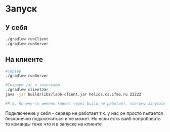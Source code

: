 # Запуск

## У себя
```bash
./gradlew runClient
./gradlew runServer
```

## На клиенте
```bash
#Сервер
./gradlew runServer

#Создаем jar и запускаем
./gradlew clientJar
java -jar build/libs/lab6-client.jar helios.cs.ifmo.ru 22222

#P.S. Почему-то именно клиент через build не работает, поэтому запускаю через jar
```
Подключение у себя - сервер не работает т.к. у нас он просто пытается бесконечно подключиться и не может. 
Но если есть вайб попробовать то команды теже что и в запуске на клиенте